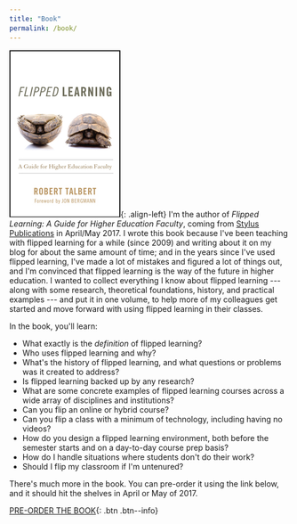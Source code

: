 ```yaml
---
title: "Book"
permalink: /book/
---
```


![image-left](/assets/images/flbook-small.jpg){: .align-left}
I'm the author of _Flipped Learning: A Guide for Higher Education Faculty_, coming from [Stylus Publications](https://styluspub.presswarehouse.com) in April/May 2017. I wrote this book because I've been teaching with flipped learning for a while (since 2009) and writing about it on my blog for about the same amount of time; and in the years since I've used flipped learning, I've made a lot of mistakes and figured a lot of things out, and I'm convinced that flipped learning is the way of the future in higher education. I wanted to collect everything I know about flipped learning --- along with some research, theoretical foundations, history, and practical examples --- and put it in one volume, to help more of my colleagues get started and move forward with using flipped learning in their classes. 

In the book, you'll learn: 

+ What exactly is the _definition_ of flipped learning?
+ Who uses flipped learning and why?
+ What's the history of flipped learning, and what questions or problems was it created to address?
+ Is flipped learning backed up by any research? 
+ What are some concrete examples of flipped learning courses across a wide array of disciplines and institutions?
+ Can you flip an online or hybrid course?
+ Can you flip a class with a minimum of technology, including having no videos?
+ How do you design a flipped learning environment, both before the semester starts and on a day-to-day course prep basis?
+ How do I handle situations where students don't do their work? 
+ Should I flip my classroom if I'm untenured? 

There's much more in the book. You can pre-order it using the link below, and it should hit the shelves in April or May of 2017. 

[PRE-ORDER THE BOOK](https://sty.presswarehouse.com/Books/BookDetail.aspx?productID=468277){: .btn .btn--info}


